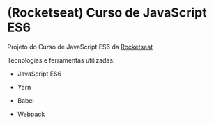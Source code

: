 # (Rocketseat) Curso de JavaScript ES6 

Projeto do Curso de JavaScript ES6 da [Rocketseat](https://rocketseat.com.br/ "Rocketseat")

Tecnologias e ferramentas utilizadas:
- JavaScript ES6

- Yarn
- Babel
- Webpack